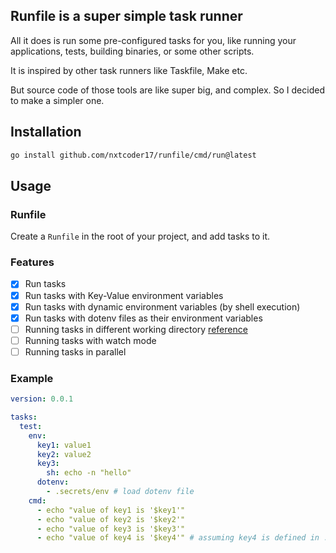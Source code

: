 ## Runfile is a super simple task runner

All it does is run some pre-configured tasks for you, like running your applications, tests, building binaries, or some other scripts.

It is inspired by other task runners like Taskfile, Make etc.

But source code of those tools are like super big, and complex. So I decided to make a simpler one.

## Installation

```bash
go install github.com/nxtcoder17/runfile/cmd/run@latest
```

## Usage
    
### Runfile

Create a `Runfile` in the root of your project, and add tasks to it.

### Features

- [x] Run tasks
- [x] Run tasks with Key-Value environment variables
- [x] Run tasks with dynamic environment variables (by shell execution)
- [x] Run tasks with dotenv files as their environment variables
- [ ] Running tasks in different working directory [reference](https://taskfile.dev/reference/schema/#task)
- [ ] Running tasks with watch mode
- [ ] Running tasks in parallel

### Example

```yaml
version: 0.0.1

tasks:
  test:
    env:
      key1: value1
      key2: value2
      key3:
        sh: echo -n "hello"
      dotenv:
        - .secrets/env # load dotenv file
    cmd:
      - echo "value of key1 is '$key1'"
      - echo "value of key2 is '$key2'"
      - echo "value of key3 is '$key3'"
      - echo "value of key4 is '$key4'" # assuming key4 is defined in .secrets/env
```
